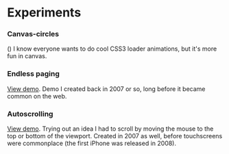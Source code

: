 # Experiments

### Canvas-circles

()
I know everyone wants to do cool CSS3 loader animations, but it's more fun in canvas.

### Endless paging

[View demo](http://coldconstructs.com/p/endlesspages/endlessPages.html). Demo I created back in 2007 or so, long before it became common on the web.

### Autoscrolling

[View demo](http://www.coldconstructs.com/p/autoscroll/autoScroll.html). Trying out an idea I had to scroll by moving the mouse to the top or bottom of the viewport. Created in 2007 as well, before touchscreens were commonplace (the first iPhone was released in 2008).
